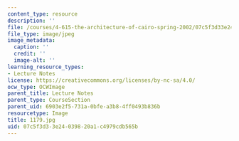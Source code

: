 ```yaml
---
content_type: resource
description: ''
file: /courses/4-615-the-architecture-of-cairo-spring-2002/07c5f3d33e24039820a1c4979cdb565b_1179.jpg
file_type: image/jpeg
image_metadata:
  caption: ''
  credit: ''
  image-alt: ''
learning_resource_types:
- Lecture Notes
license: https://creativecommons.org/licenses/by-nc-sa/4.0/
ocw_type: OCWImage
parent_title: Lecture Notes
parent_type: CourseSection
parent_uid: 6903e2f5-731a-0bfe-a3b8-4ff0493b836b
resourcetype: Image
title: 1179.jpg
uid: 07c5f3d3-3e24-0398-20a1-c4979cdb565b
---
```

